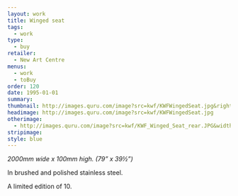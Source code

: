 ```yaml
---
layout: work
title: Winged seat
tags:
  - work
type:
  - buy
retailer:
  - New Art Centre
menus:
  - work
  - toBuy
order: 120
date: 1995-01-01
summary: 
thumbnail: http://images.quru.com/image?src=kwf/KWFWingedSeat.jpg&right=0.775&left=0.23125&bottom=0.88263&top=0.06573&width=175&height=175
headimage: http://images.quru.com/image?src=kwf/KWFWingedSeat.jpg
otherimage:
  - http://images.quru.com/image?src=kwf/KWF_Winged_Seat_rear.JPG&width=175&height=175&right=0.83125&left=0.19063&top=0.03756
stripimage: 
style: blue
---
```

_2000mm wide x 100mm high. (79” x 39&frac12;”)_

In brushed and polished stainless steel.

A limited edition of 10.
